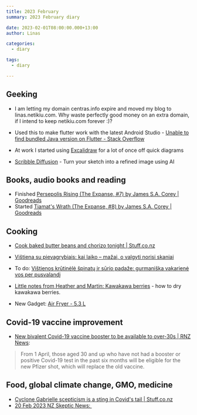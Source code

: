 ```yaml
---
title: 2023 February
summary: 2023 February diary

date: 2023-02-01T08:00:00.000+13:00
author: Linas

categories:
  - diary

tags:
  - diary

---
```


## Geeking

* I am letting my domain centras.info expire and moved my blog to linas.netikiu.com. Why waste perfectly good money on an extra domain, if I intend to keep netikiu.com forever :)?

* Used this to make flutter work with the latest Android Studio - [Unable to find bundled Java version on Flutter - Stack Overflow](https://stackoverflow.com/questions/51281702/unable-to-find-bundled-java-version-on-flutter)
* At work I started using [Excalidraw](https://excalidraw.com/) for a lot of once off quick diagrams
* [Scribble Diffusion](https://scribblediffusion.com/) - Turn your sketch into a refined image using AI

## Books, audio books and reading

* Finished [Persepolis Rising (The Expanse, #7) by James S.A. Corey | Goodreads](https://www.goodreads.com/book/show/28335696-persepolis-rising)
* Started [Tiamat's Wrath (The Expanse, #8) by James S.A. Corey | Goodreads](https://www.goodreads.com/book/show/28335698-tiamat-s-wrath)

## Cooking

* [Cook baked butter beans and chorizo tonight | Stuff.co.nz](https://www.stuff.co.nz/life-style/food-drink/recipes/127979636/last-minute-dinner-sorted-cook-baked-butter-beans-and-chorizo-tonight)
* [Vištiena su pievagrybiais: kai laiko – mažai, o valgyti norisi skaniai](https://www.lrytas.lt/skonis/pasigamink/2023/02/22/news/vistiena-su-pievagrybiais-kai-laiko-mazai-o-valgyti-norisi-skaniai-26206620)
* To do: [Vištienos krūtinėlė špinatų ir sūrio padaže: gurmaniška vakarienė vos per pusvalandį](https://www.lrytas.lt/skonis/pasigamink/2023/02/09/news/vistienos-krutinele-spinatu-ir-surio-padaze-gurmaniska-vakariene-vos-per-pusvalandi-26068567)
* [Little notes from Heather and Martin: Kawakawa berries](https://blog.puriri.nz/2020/02/kawakawa-berries.html?utm_source=pocket_saves) - how to dry kawakawa berries.

* New Gadget: [Air Fryer - 5.3 L](https://www.kmart.co.nz/product/53l-air-fryer-43128891/)

## Covid-19 vaccine improvement

* [New bivalent Covid-19 vaccine booster to be available to over-30s | RNZ News](https://www.rnz.co.nz/news/national/484724/new-bivalent-covid-19-vaccine-booster-to-be-available-to-over-30s):
 
> From 1 April, those aged 30 and up who have not had a booster or positive Covid-19 test in the past six months will be eligible for the new Pfizer shot, which will replace the old vaccine.

## Food, global climate change, GMO, medicine

* [Cyclone Gabrielle scepticism is a sting in Covid's tail | Stuff.co.nz](https://www.stuff.co.nz/national/300809224/cyclone-gabrielle-scepticism-is-a-sting-in-covids-tail)
* [20 Feb 2023 NZ Skeptic News: <Insert call to action here>](https://mailchi.mp/a1913b1ce5e9/skeptic-newsinsert-call-to-action-here?e=9c45ce5b40&utm_source=pocket_saves)
